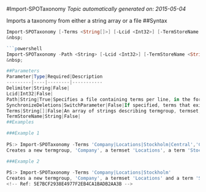 #Import-SPOTaxonomy
*Topic automatically generated on: 2015-05-04*

Imports a taxonomy from either a string array or a file
##Syntax
```powershell
Import-SPOTaxonomy [-Terms <String[]>] [-Lcid <Int32>] [-TermStoreName <String>] [-Delimiter <String>] [-SynchronizeDeletions [<SwitchParameter>]]```
&nbsp;

```powershell
Import-SPOTaxonomy -Path <String> [-Lcid <Int32>] [-TermStoreName <String>] [-Delimiter <String>] [-SynchronizeDeletions [<SwitchParameter>]]```
&nbsp;

##Parameters
Parameter|Type|Required|Description
---------|----|--------|-----------
Delimiter|String|False|
Lcid|Int32|False|
Path|String|True|Specifies a file containing terms per line, in the format as required by the Terms parameter.
SynchronizeDeletions|SwitchParameter|False|If specified, terms that exist in the termset, but are not in the imported data will be removed.
Terms|String[]|False|An array of strings describing termgroup, termset, term, subterms using a default delimiter of '|'.
TermStoreName|String|False|
##Examples

###Example 1
    
PS:> Import-SPOTaxonomy -Terms 'Company|Locations|Stockholm|Central','Company|Locations|Stockholm|North'
Creates a new termgroup, 'Company', a termset 'Locations', a term 'Stockholm' and two subterms: 'Central', and 'North'

###Example 2
    
PS:> Import-SPOTaxonomy -Terms 'Company|Locations|Stockholm'
Creates a new termgroup, 'Company', a termset 'Locations' and a term 'Stockholm'
<!-- Ref: 5E7BCF2938E4977F2EB4CA1BADB2AA3B -->